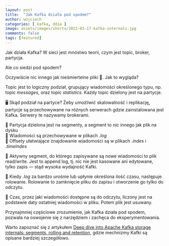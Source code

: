 ```yaml
---
layout: post
title:  "Jak Kafka działa pod spodem?"
author: wojciech
categories: [ kafka, ddia ]
image: assets/images/shorts/2022-03-17-kafka-internals.jpg
comments: false
tags: [featured]
---
```

Jak działa Kafka? W sieci jest mnóstwo teorii, czym jest topic, broker, partycja.

Ale co siedzi pod spodem?

Oczywiście nic innego jak nieśmiertelne pliki 📂. Jak to wygląda?

Topic jest to logiczny podział, grupujący wiadomości określonego typu, np. topic _messages_, oraz topic _statistics_.
Każdy topic dzielony jest na partycje.

🖥️ Skąd podział na partyce? Żeby umożliwić skalowalność i replikację, partycje są przechowywane na różnych serwerach
gdzie zainstalowana jest Kafka. Serwery te nazywamy brokerami.

💽 Partycja dzielona jest na segmenty, a segment to nic innego jak plik na dysku<br>
📂 Wiadomości są przechowywane w plikach _.log_<br>
📂 Offsety ułatwiające znajdowanie wiadomości są w plikach _.indes_ i _.timeindes_

💽 Aktywny segment, do którego zapisywane są nowe wiadomości to plik read/write. Jest to append log, tj. nic nie jest
kasowane ani edytowane, tylko zapis — stąd wysoka wydajność Kafki.

📂 Kiedy _.log_ za bardzo urośnie lub upłynie określona ilość czasu, następuje rolowanie. Rolowanie to zamknięcie pliku
do zapisu i otworzenie go tylko do odczytu.

💽 Czas, przez jaki wiadomości dostępne są do odczytu, liczony jest na podstawie daty ostatniej wiadomości w pliku.
Potem plik jest usuwany.

Przynajmniej częściowe zrozumienie, jak Kafka działa pod spodem, pozwala na oswojenie się z narzędziem i zachęca do
eksperymentowania.

Warto zapoznać się z artykułem <a href="https://strimzi.io/blog/2021/12/17/kafka-segment-retention">Deep dive into
Apache Kafka storage internals: segments, rolling and retention</a>, gdzie mechnizmy Kafki są opisane bardziej
szczegółowo.


